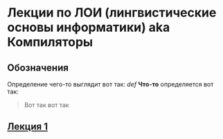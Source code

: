 # Лекции по ЛОИ (лингвистические основы информатики) aka Компиляторы

## Обозначения
Определение чего-то выглядит вот так:
*def* **Что-то** определяется вот так:
> Вот так вот так



## [Лекция 1](./lectures/lecture_1.md)
